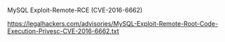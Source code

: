 MySQL Exploit-Remote-RCE (CVE-2016-6662)

https://legalhackers.com/advisories/MySQL-Exploit-Remote-Root-Code-Execution-Privesc-CVE-2016-6662.txt
